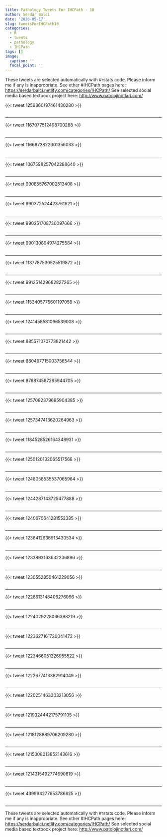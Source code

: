 ```yaml
---
title: Pathology Tweets For IHCPath - 10
author: Serdar Balci
date: '2020-05-17'
slug: tweetsForIHCPath10
categories:
  - R
  - tweets
  - pathology
  - IHCPath
tags: []
image:
  caption: ''
  focal_point: ''
---
```



These tweets are selected automatically with #rstats code. Please inform me if any is inappropriate.
See other #IHCPath pages here: https://serdarbalci.netlify.com/categories/IHCPath/ 
See selected social media based textbook project here: http://www.patolojinotlari.com/

{{< tweet 1259860197461430280 >}}
<br>
<br>
<hr>
{{< tweet 1167077512498700288 >}}
<br>
<br>
<hr>
{{< tweet 1166872822301356033 >}}
<br>
<br>
<hr>
{{< tweet 1067598257042288640 >}}
<br>
<br>
<hr>
{{< tweet 990855767002513408 >}}
<br>
<br>
<hr>
{{< tweet 990372524423761921 >}}
<br>
<br>
<hr>
{{< tweet 990251708730097666 >}}
<br>
<br>
<hr>
{{< tweet 990130894974275584 >}}
<br>
<br>
<hr>
{{< tweet 1137787530525519872 >}}
<br>
<br>
<hr>
{{< tweet 991251429682827265 >}}
<br>
<br>
<hr>
{{< tweet 1153405775601197058 >}}
<br>
<br>
<hr>
{{< tweet 1241458581066539008 >}}
<br>
<br>
<hr>
{{< tweet 885571070773821442 >}}
<br>
<br>
<hr>
{{< tweet 880497715003756544 >}}
<br>
<br>
<hr>
{{< tweet 876874587295944705 >}}
<br>
<br>
<hr>
{{< tweet 1257082379685904385 >}}
<br>
<br>
<hr>
{{< tweet 1257347413620264963 >}}
<br>
<br>
<hr>
{{< tweet 1184528526164348931 >}}
<br>
<br>
<hr>
{{< tweet 1250120132065517568 >}}
<br>
<br>
<hr>
{{< tweet 1248058535537065984 >}}
<br>
<br>
<hr>
{{< tweet 1244287143725477888 >}}
<br>
<br>
<hr>
{{< tweet 1240670641281552385 >}}
<br>
<br>
<hr>
{{< tweet 1238412636913430534 >}}
<br>
<br>
<hr>
{{< tweet 1233893163632336896 >}}
<br>
<br>
<hr>
{{< tweet 1230552850461229056 >}}
<br>
<br>
<hr>
{{< tweet 1226613148406276096 >}}
<br>
<br>
<hr>
{{< tweet 1224029228066398219 >}}
<br>
<br>
<hr>
{{< tweet 1223627161720041472 >}}
<br>
<br>
<hr>
{{< tweet 1223466051326955522 >}}
<br>
<br>
<hr>
{{< tweet 1222677413382914049 >}}
<br>
<br>
<hr>
{{< tweet 1220251463303213056 >}}
<br>
<br>
<hr>
{{< tweet 1219324442175791105 >}}
<br>
<br>
<hr>
{{< tweet 1218128889706209280 >}}
<br>
<br>
<hr>
{{< tweet 1215308013852143616 >}}
<br>
<br>
<hr>
{{< tweet 1214315492774690819 >}}
<br>
<br>
<hr>
{{< tweet 439994277653786625 >}}
<br>
<br>
<hr>


These tweets are selected automatically with #rstats code. Please inform me if any is inappropriate.
See other #IHCPath pages here: https://serdarbalci.netlify.com/categories/IHCPath/ 
See selected social media based textbook project here: http://www.patolojinotlari.com/
